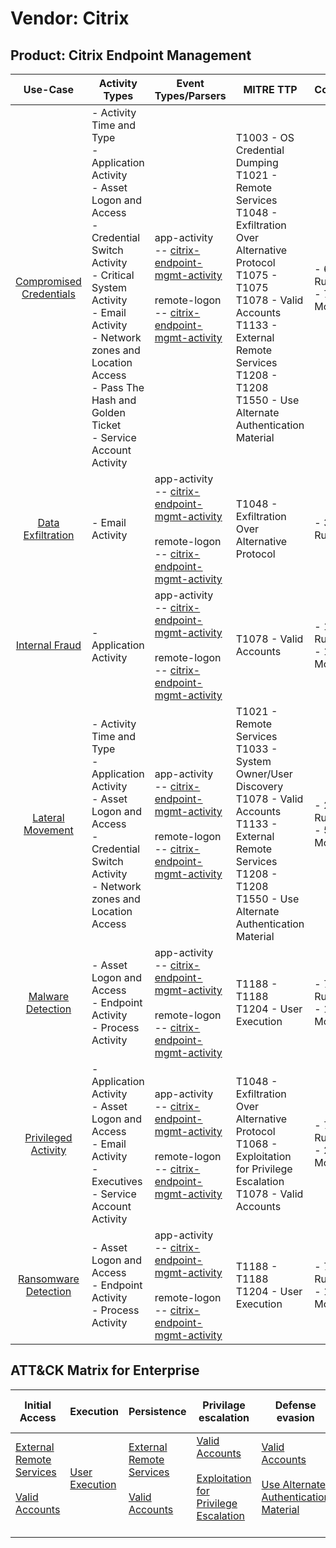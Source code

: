 Vendor: Citrix
==============
Product: Citrix Endpoint Management
-----------------------------------
|                                 Use-Case                                  | Activity Types                                                                                                                                                                                                                                                              | Event Types/Parsers                                                                                                                                                                                                                        | MITRE TTP                                                                                                                                                                                                                                                       | Content                    |
|:-------------------------------------------------------------------------:| --------------------------------------------------------------------------------------------------------------------------------------------------------------------------------------------------------------------------------------------------------------------------- | ------------------------------------------------------------------------------------------------------------------------------------------------------------------------------------------------------------------------------------------ | --------------------------------------------------------------------------------------------------------------------------------------------------------------------------------------------------------------------------------------------------------------- | -------------------------- |
| [Compromised Credentials](../UseCases/usecase_compromised_credentials.md) | - Activity Time  and Type<br>- Application Activity<br>- Asset Logon and Access<br>- Credential Switch Activity<br>- Critical System Activity<br>- Email Activity<br>- Network zones and Location Access<br>- Pass The Hash and Golden Ticket<br>- Service Account Activity |  app-activity<br> -- [citrix-endpoint-mgmt-activity](../Parsers/parserContent_citrix-endpoint-mgmt-activity.md)<br><br> remote-logon<br> -- [citrix-endpoint-mgmt-activity](../Parsers/parserContent_citrix-endpoint-mgmt-activity.md)<br> | T1003 - OS Credential Dumping<br>T1021 - Remote Services<br>T1048 - Exfiltration Over Alternative Protocol<br>T1075 - T1075<br>T1078 - Valid Accounts<br>T1133 - External Remote Services<br>T1208 - T1208<br>T1550 - Use Alternate Authentication Material<br> |  - 61 Rules<br> - 7 Models |
|       [Data Exfiltration](../UseCases/usecase_data_exfiltration.md)       | - Email Activity                                                                                                                                                                                                                                                            |  app-activity<br> -- [citrix-endpoint-mgmt-activity](../Parsers/parserContent_citrix-endpoint-mgmt-activity.md)<br><br> remote-logon<br> -- [citrix-endpoint-mgmt-activity](../Parsers/parserContent_citrix-endpoint-mgmt-activity.md)<br> | T1048 - Exfiltration Over Alternative Protocol<br>                                                                                                                                                                                                              |  - 3 Rules<br>             |
|          [Internal Fraud](../UseCases/usecase_internal_fraud.md)          | - Application Activity                                                                                                                                                                                                                                                      |  app-activity<br> -- [citrix-endpoint-mgmt-activity](../Parsers/parserContent_citrix-endpoint-mgmt-activity.md)<br><br> remote-logon<br> -- [citrix-endpoint-mgmt-activity](../Parsers/parserContent_citrix-endpoint-mgmt-activity.md)<br> | T1078 - Valid Accounts<br>                                                                                                                                                                                                                                      |  - 13 Rules<br> - 1 Models |
|        [Lateral Movement](../UseCases/usecase_lateral_movement.md)        | - Activity Time  and Type<br>- Application Activity<br>- Asset Logon and Access<br>- Credential Switch Activity<br>- Network zones and Location Access                                                                                                                      |  app-activity<br> -- [citrix-endpoint-mgmt-activity](../Parsers/parserContent_citrix-endpoint-mgmt-activity.md)<br><br> remote-logon<br> -- [citrix-endpoint-mgmt-activity](../Parsers/parserContent_citrix-endpoint-mgmt-activity.md)<br> | T1021 - Remote Services<br>T1033 - System Owner/User Discovery<br>T1078 - Valid Accounts<br>T1133 - External Remote Services<br>T1208 - T1208<br>T1550 - Use Alternate Authentication Material<br>                                                              |  - 24 Rules<br> - 5 Models |
|       [Malware Detection](../UseCases/usecase_malware_detection.md)       | - Asset Logon and Access<br>- Endpoint Activity<br>- Process Activity                                                                                                                                                                                                       |  app-activity<br> -- [citrix-endpoint-mgmt-activity](../Parsers/parserContent_citrix-endpoint-mgmt-activity.md)<br><br> remote-logon<br> -- [citrix-endpoint-mgmt-activity](../Parsers/parserContent_citrix-endpoint-mgmt-activity.md)<br> | T1188 - T1188<br>T1204 - User Execution<br>                                                                                                                                                                                                                     |  - 7 Rules<br> - 1 Models  |
|     [Privileged Activity](../UseCases/usecase_privileged_activity.md)     | - Application Activity<br>- Asset Logon and Access<br>- Email Activity<br>- Executives<br>- Service Account Activity                                                                                                                                                        |  app-activity<br> -- [citrix-endpoint-mgmt-activity](../Parsers/parserContent_citrix-endpoint-mgmt-activity.md)<br><br> remote-logon<br> -- [citrix-endpoint-mgmt-activity](../Parsers/parserContent_citrix-endpoint-mgmt-activity.md)<br> | T1048 - Exfiltration Over Alternative Protocol<br>T1068 - Exploitation for Privilege Escalation<br>T1078 - Valid Accounts<br>                                                                                                                                   |  - 7 Rules<br> - 2 Models  |
|    [Ransomware Detection](../UseCases/usecase_ransomware_detection.md)    | - Asset Logon and Access<br>- Endpoint Activity<br>- Process Activity                                                                                                                                                                                                       |  app-activity<br> -- [citrix-endpoint-mgmt-activity](../Parsers/parserContent_citrix-endpoint-mgmt-activity.md)<br><br> remote-logon<br> -- [citrix-endpoint-mgmt-activity](../Parsers/parserContent_citrix-endpoint-mgmt-activity.md)<br> | T1188 - T1188<br>T1204 - User Execution<br>                                                                                                                                                                                                                     |  - 7 Rules<br> - 1 Models  |

ATT&CK Matrix for Enterprise
----------------------------
| Initial Access                                                                                                                                   | Execution                                                           | Persistence                                                                                                                                      | Privilage escalation                                                                                                                                          | Defense evasion                                                                                                                                               | Credential Access                                                          | Discovery                                                                        | Lateral Movement                                                                                                                                               | Collection | Command and Control | Exfiltration                                                                                | Impact |
| ------------------------------------------------------------------------------------------------------------------------------------------------ | ------------------------------------------------------------------- | ------------------------------------------------------------------------------------------------------------------------------------------------ | ------------------------------------------------------------------------------------------------------------------------------------------------------------- | ------------------------------------------------------------------------------------------------------------------------------------------------------------- | -------------------------------------------------------------------------- | -------------------------------------------------------------------------------- | -------------------------------------------------------------------------------------------------------------------------------------------------------------- | ---------- | ------------------- | ------------------------------------------------------------------------------------------- | ------ |
| [External Remote Services](https://attack.mitre.org/techniques/T1133)<br><br>[Valid Accounts](https://attack.mitre.org/techniques/T1078)<br><br> | [User Execution](https://attack.mitre.org/techniques/T1204)<br><br> | [External Remote Services](https://attack.mitre.org/techniques/T1133)<br><br>[Valid Accounts](https://attack.mitre.org/techniques/T1078)<br><br> | [Valid Accounts](https://attack.mitre.org/techniques/T1078)<br><br>[Exploitation for Privilege Escalation](https://attack.mitre.org/techniques/T1068)<br><br> | [Valid Accounts](https://attack.mitre.org/techniques/T1078)<br><br>[Use Alternate Authentication Material](https://attack.mitre.org/techniques/T1550)<br><br> | [OS Credential Dumping](https://attack.mitre.org/techniques/T1003)<br><br> | [System Owner/User Discovery](https://attack.mitre.org/techniques/T1033)<br><br> | [Remote Services](https://attack.mitre.org/techniques/T1021)<br><br>[Use Alternate Authentication Material](https://attack.mitre.org/techniques/T1550)<br><br> |            |                     | [Exfiltration Over Alternative Protocol](https://attack.mitre.org/techniques/T1048)<br><br> |        |